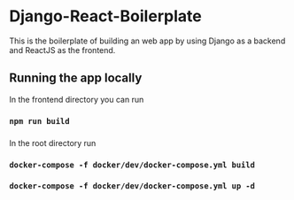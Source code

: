 # Django-React-Boilerplate
This is the boilerplate of building an web app by using Django as a backend and ReactJS as the frontend.
## Running the app locally
In the frontend directory you can run
### `npm run build`
###
In the root directory run
### `docker-compose -f docker/dev/docker-compose.yml build`
### `docker-compose -f docker/dev/docker-compose.yml up -d`

